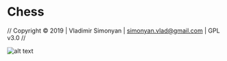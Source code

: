 # Chess
//   Copyright © 2019 | Vladimir Simonyan | simonyan.vlad@gmail.com | GPL v3.0   //



![alt text](https://repository-images.githubusercontent.com/221850510/e14d2780-078b-11ea-8617-6f01103c8f12)

